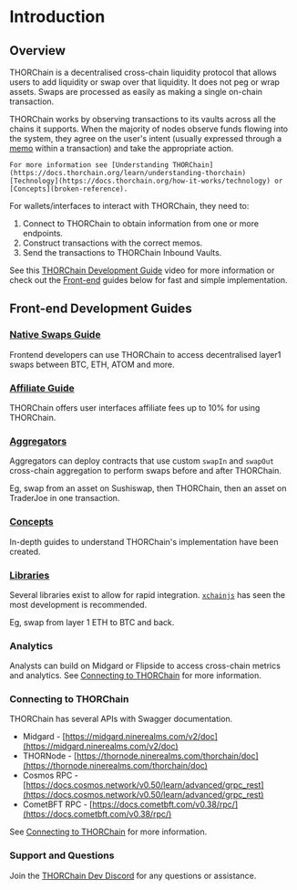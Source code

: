 # Introduction

## Overview

THORChain is a decentralised cross-chain liquidity protocol that allows users to add liquidity or swap over that liquidity. It does not peg or wrap assets. Swaps are processed as easily as making a single on-chain transaction.

THORChain works by observing transactions to its vaults across all the chains it supports. When the majority of nodes observe funds flowing into the system, they agree on the user's intent (usually expressed through a [memo](concepts/memos.md) within a transaction) and take the appropriate action.

```admonish info
For more information see [Understanding THORChain](https://docs.thorchain.org/learn/understanding-thorchain) [Technology](https://docs.thorchain.org/how-it-works/technology) or [Concepts](broken-reference).
```

For wallets/interfaces to interact with THORChain, they need to:

1. Connect to THORChain to obtain information from one or more endpoints.
2. Construct transactions with the correct memos.
3. Send the transactions to THORChain Inbound Vaults.

See this [THORChain Development Guide](https://youtu.be/Qowrasst2UQ) video for more information or check out the [Front-end](./#front-end-development-guides) guides below for fast and simple implementation.

## Front-end Development Guides

### [Native Swaps Guide](swap-guide/quickstart-guide.md)

Frontend developers can use THORChain to access decentralised layer1 swaps between BTC, ETH, ATOM and more.

### [Affiliate Guide](affiliate-guide/affiliate-fee-guide.md)

THORChain offers user interfaces affiliate fees up to 10% for using THORChain.

### [Aggregators](aggregators/aggregator-overview.md)

Aggregators can deploy contracts that use custom `swapIn` and `swapOut` cross-chain aggregation to perform swaps before and after THORChain.

Eg, swap from an asset on Sushiswap, then THORChain, then an asset on TraderJoe in one transaction.

### [Concepts](concepts/connecting-to-thorchain.md)

In-depth guides to understand THORChain's implementation have been created.

### [Libraries](concepts/code-libraries.md)

Several libraries exist to allow for rapid integration. [`xchainjs`](https://docs.xchainjs.org/overview/) has seen the most development is recommended.

Eg, swap from layer 1 ETH to BTC and back.

### Analytics

Analysts can build on Midgard or Flipside to access cross-chain metrics and analytics. See [Connecting to THORChain](concepts/connecting-to-thorchain.md "mention") for more information.

### Connecting to THORChain

THORChain has several APIs with Swagger documentation.

- Midgard - [https://midgard.ninerealms.com/v2/doc](https://midgard.ninerealms.com/v2/doc)
- THORNode - [https://thornode.ninerealms.com/thorchain/doc](https://thornode.ninerealms.com/thorchain/doc)
- Cosmos RPC - [https://docs.cosmos.network/v0.50/learn/advanced/grpc_rest](https://docs.cosmos.network/v0.50/learn/advanced/grpc_rest)
- CometBFT RPC - [https://docs.cometbft.com/v0.38/rpc/](https://docs.cometbft.com/v0.38/rpc/)

See [Connecting to THORChain](concepts/connecting-to-thorchain.md "mention") for more information.

### Support and Questions

Join the [THORChain Dev Discord](https://discord.gg/7RRmc35UEG) for any questions or assistance.
